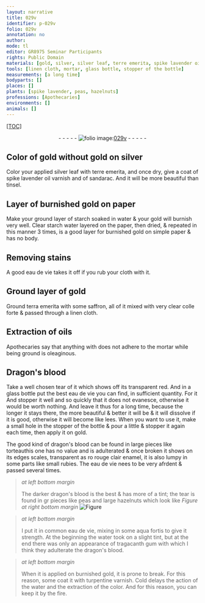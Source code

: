 ```yaml
---
layout: narrative
title: 029v
identifier: p-029v
folio: 029v
annotation: no
author:
mode: tl
editor: GR8975 Seminar Participants
rights: Public Domain
materials: [gold, silver, silver leaf, terre emerita, spike lavender oil varnish, sandarac, tinsel, burnished gold, paper, starch, water, Clear starch water, eau de vie, cloth, terra emerita, saffron, colle forte, linen, oils, Dragon's blood, glass, lees, dragon's blood, torteau, rouge clair enamel, rubies, peas, hazelnuts, common eau de vie, aqua fortis, tragacanth gum, turpentine varnish]
tools: [linen cloth, mortar, glass bottle, stopper of the bottle]
measurements: [a long time]
bodyparts: []
places: []
plants: [spike lavender, peas, hazelnuts]
professions: [Apothecaries]
environments: []
animals: []
---
```


<p><a href="{{ site.baseurl }}/diplomatic/">[TOC]</a></p><div class="folio" align="center">- - - - - <a href="http://gallica.bnf.fr/ark:/12148/btv1b10500001g/f64.item" target="_blank"><img src="https://cu-mkp.github.io/2017-workshop-edition/assets/photo-icon.png" alt="folio image: " style="display:inline-block; margin-bottom:-3px;"/>029v</a> - - - - - </div>  
  

## Color of gold without <span class="m">gold</span> on <span class="m">silver</span>

 
Color your applied <span class="m">silver leaf</span> with <span class="m">terre emerita</span>, and once dry, give a coat of <span class="m"><span class="pa">spike lavender</span> oil varnish</span> and of <span class="m">sandarac</span>. And it will be more beautiful than <span class="m">tinsel</span>.

 
  

## Layer of <span class="m">burnished gold</span> on <span class="m">paper</span>

 
Make your ground layer of <span class="m">starch</span> soaked in <span class="m">water</span> & your <span class="m">gold</span> will burnish very well. <span class="m">Clear starch water</span> layered on the <span class="m">paper</span>, then dried, & repeated in this manner 3 times, is a good layer for <span class="m">burnished gold</span> on simple <span class="m">paper</span> & has no body.

 
  

## Removing stains

 
A good <span class="m">eau de vie</span> takes it off if you rub your <span class="m">cloth</span> with it.

 
  

## Ground layer of <span class="m">gold</span>

 
Ground <span class="m">terra emerita</span> with some <span class="m">saffron</span>, all of it mixed with very clear <span class="m">colle forte</span> & passed through a <span class="tl"><span class="m">linen</span> cloth</span>.

 
  

## Extraction of <span class="m">oils</span>

 
<span class="pro">Apothecaries</span> say that anything with does not adhere to the <span class="tl">mortar</span> while being ground is oleaginous.

 
  

## <span class="m">Dragon's blood</span>

 
Take a well chosen tear of it which shows off its transparent red. And in a <span class="tl"><span class="m">glass</span> bottle</span> put the best <span class="m">eau de vie</span> you can find, in sufficient quantity. <span class="del">For it</span> And stopper it well and so quickly that it does not evanesce, otherwise it would be worth nothing. And leave it thus for <span class="ms">a long time</span>, because the longer it stays <span class="del">there</span>, the more beautiful & better it will be & it will dissolve if it is good, otherwise it will become like <span class="m">lees</span>. When you want to use it, make a small hole in the <span class="tl">stopper of the bottle</span> & pour a little & stopper it again each time, then apply it on <span class="m">gold</span>.
 
The good kind of <span class="m">dragon's blood</span> can be found in large pieces like <span class="m">torteau</span><span class="add">this one has no value and is adulterated</span> & once broken it shows on its edges scales, transparent as <span class="del">ro</span> <span class="m">rouge clair enamel</span>, it is also lumpy in some parts like small <span class="m">rubies</span>. The <span class="m">eau de vie</span> nees to be very afrdent & passed several times.
 
> *at left bottom margin*
> 
> 
>   The darker <span class="m">dragon's blood</span> is the best & has more of a tint; the tear is found in <span class="del">gr</span> pieces like <span class="m"><span class="pa">peas</span></span> and large <span class="m"><span class="pa">hazelnuts</span></span> which look like 
> *Figure*
> *at right bottom margin*
> <a href="https://drive.google.com/open?id=0B9-oNrvWdlO5cXJfWVlSSGlKOGs" target="_blank"><img src="https://cu-mkp.github.io/GR8975-edition/assets/photo-icon.png" alt="Figure" style="display:inline-block; margin-bottom:-3px;"/></a>
 
 
> *at left bottom margin*
> 
> 
>   I put it in <span class="m">common eau de vie</span>, mixing in some <span class="m">aqua fortis</span> to give it strength. At the beginning the <span class="m">water</span> took on a slight tint, but at the end there was only an appearance of <span class="m">tragacanth gum</span> with which I think they adulterate the <span class="m">dragon's blood</span>.
 
> *at left bottom margin*
> 
> 
>   When it is applied on <span class="m">burnished gold</span>, it is prone to break. For this reason, some coat it with <span class="m">turpentine varnish</span>. Cold delays the action of the <span class="m">water</span> and the extraction of the color. And for this reason, you can keep it by the fire.

